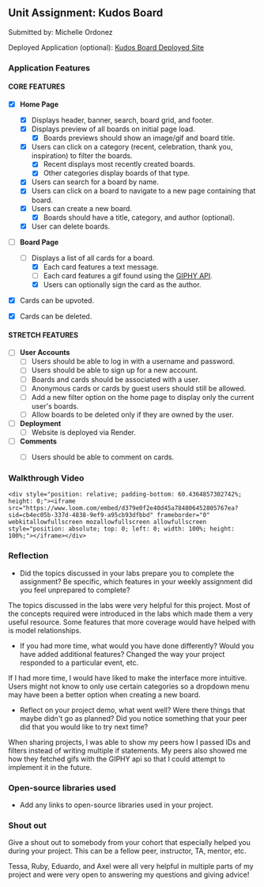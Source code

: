 ## Unit Assignment: Kudos Board

Submitted by: Michelle Ordonez

Deployed Application (optional): [Kudos Board Deployed Site](ADD_LINK_HERE)

### Application Features

#### CORE FEATURES

- [X] **Home Page**
  - [X] Displays header, banner, search, board grid, and footer.
  - [X] Displays preview of all boards on initial page load.
    - [X] Boards previews should show an image/gif and board title.
  - [X] Users can click on a category (recent, celebration, thank you, inspiration) to filter the boards.
    - [X] Recent displays most recently created boards.
    - [X] Other categories display boards of that type.
  - [X] Users can search for a board by name.
  - [X] Users can click on a board to navigate to a new page containing that board.
  - [X] Users can create a new board.
    - [X] Boards should have a title, category, and author (optional).
  - [X] User can delete boards.
  
- [ ] **Board Page**
  - [ ] Displays a list of all cards for a board.
    -  [X] Each card features a text message.
    -  [ ] Each card features a gif found using the [GIPHY API](https://developers.giphy.com/docs/api/).
    -  [X] Users can optionally sign the card as the author.  
-   [X] Cards can be upvoted.
-   [X] Cards can be deleted.


#### STRETCH FEATURES


- [ ] **User Accounts**
  - [ ] Users should be able to log in with a username and password.
  - [ ] Users should be able to sign up for a new account.
  - [ ]  Boards and cards should be associated with a user.
    - [ ]  Anonymous cards or cards by guest users should still be allowed.
  - [ ] Add a new filter option on the home page to display only the current user's boards.
  - [ ] Allow boards to be deleted only if they are owned by the user.
- [ ] **Deployment**
  - [ ] Website is deployed via Render.
- [ ] **Comments**
  - [ ] Users should be able to comment on cards.


### Walkthrough Video

`<div style="position: relative; padding-bottom: 60.4364857302742%; height: 0;"><iframe src="https://www.loom.com/embed/d379e0f2e40d45a784806452805767ea?sid=cb4ec05b-337d-4838-9ef9-a95cb93dfbbd" frameborder="0" webkitallowfullscreen mozallowfullscreen allowfullscreen style="position: absolute; top: 0; left: 0; width: 100%; height: 100%;"></iframe></div>`

### Reflection

* Did the topics discussed in your labs prepare you to complete the assignment? Be specific, which features in your weekly assignment did you feel unprepared to complete?

The topics discussed in the labs were very helpful for this project. Most of the concepts required were introduced in the labs which made them a very useful resource. Some features that more coverage would have helped with is model relationships.

* If you had more time, what would you have done differently? Would you have added additional features? Changed the way your project responded to a particular event, etc.
  
If I had more time, I would have liked to make the interface more intuitive. Users might not know to only use certain categories so a dropdown menu may have been a better option when creating a new board.

* Reflect on your project demo, what went well? Were there things that maybe didn't go as planned? Did you notice something that your peer did that you would like to try next time?

When sharing projects, I was able to show my peers how I passed IDs and filters instead of writing multiple if statements. My peers also showed me how they fetched gifs with the GIPHY api so that I could attempt to implement it in the future.

### Open-source libraries used

- Add any links to open-source libraries used in your project.

### Shout out

Give a shout out to somebody from your cohort that especially helped you during your project. This can be a fellow peer, instructor, TA, mentor, etc.

Tessa, Ruby, Eduardo, and Axel were all very helpful in multiple parts of my project and were very open to answering my questions and giving advice!
